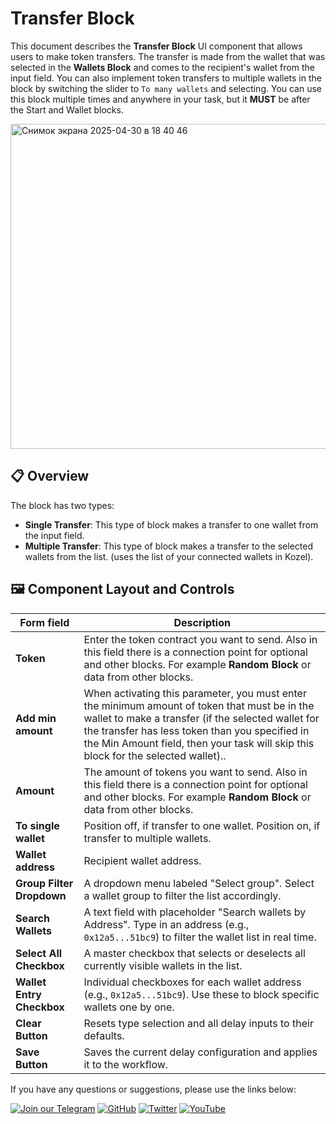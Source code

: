# Transfer Block

This document describes the **Transfer Block** UI component that allows users to make token transfers. The transfer is made from the wallet that was selected in the **Wallets Block** and comes to the recipient's wallet from the input field. You can also implement token transfers to multiple wallets in the block by switching the slider to `To many wallets` and selecting. You can use this block multiple times and anywhere in your task, but it **MUST** be after the Start and Wallet blocks.

<img width="520" alt="Снимок экрана 2025-04-30 в 18 40 46" src="https://github.com/user-attachments/assets/98b96d37-1a82-4a7e-9b5a-9fe774a513ba" />

## 📋 Overview

The block has two types:

- **Single Transfer**: This type of block makes a transfer to one wallet from the input field.
- **Multiple Transfer**: This type of block makes a transfer to the selected wallets from the list. (uses the list of your connected wallets in Kozel).

## 🖼 Component Layout and Controls

| Form field                   | Description                                                                                           |
|------------------------------|-------------------------------------------------------------------------------------------------------|
| **Token**                    | Enter the token contract you want to send. Also in this field there is a connection point for optional and other blocks. For example **Random Block** or data from other  blocks.|
| **Add min amount**           | When activating this parameter, you must enter the minimum amount of token that must be in the wallet to make a transfer (if the selected wallet for the transfer has less token than you specified in the Min Amount field, then your task will skip this block for the selected wallet)..                                    |
| **Amount**                   | The amount of tokens you want to send. Also in this field there is a connection point for optional and other blocks. For example **Random Block** or data from other blocks.|
| **To single wallet**         | Position off, if transfer to one wallet. Position on, if transfer to multiple wallets.                     |
| **Wallet address**           | Recipient wallet address.         |
| **Group Filter Dropdown**    | A dropdown menu labeled "Select group". Select a wallet group to filter the list accordingly.                                                        |
| **Search Wallets**           | A text field with placeholder "Search wallets by Address". Type in an address (e.g., `0x12a5...51bc9`) to filter the wallet list in real time.       |
| **Select All Checkbox**      | A master checkbox that selects or deselects all currently visible wallets in the list.                                                               |
| **Wallet Entry Checkbox**    | Individual checkboxes for each wallet address (e.g., `0x12a5...51bc9`). Use these to block specific wallets one by one.                             |
| **Clear Button**             | Resets type selection and all delay inputs to their defaults.                                         |
| **Save Button**              | Saves the current delay configuration and applies it to the workflow.                                 |

If you have any questions or suggestions, please use the links below:

[![Join our Telegram](https://img.shields.io/badge/Telegram-2CA5E0?style=for-the-badge&logo=telegram&logoColor=white)](https://t.me/hidden_coding)
[![GitHub](https://img.shields.io/badge/GitHub-181717?style=for-the-badge&logo=github&logoColor=white)](https://github.com/HiddenCodeDevs/)
[![Twitter](https://img.shields.io/badge/Twitter-1DA1F2?style=for-the-badge&logo=x&logoColor=white)](https://x.com/hidden_coding)
[![YouTube](https://img.shields.io/badge/YouTube-FF0000?style=for-the-badge&logo=youtube&logoColor=white)](https://www.youtube.com/@flaming_chameleon)
